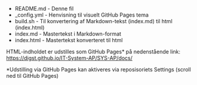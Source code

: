 		
* README.md	- Denne fil
* _config.yml	- Henvisning til visuelt GitHub Pages tema
* build.sh	- Til konvertering af Markdown-tekst (index.md) til html (index.html)
* index.md	- Mastertekst i Markdown-format
* index.html 	- Mastertekst konverteret til html

HTML-indholdet er udstilles som GitHub Pages* på nedenstående link:
https://digst.github.io/IT-System-AP/SYS-AP/docs/

*Udstilling via GitHub Pages kan aktiveres via reposisoriets Settings (scroll ned til GitHub Pages)
